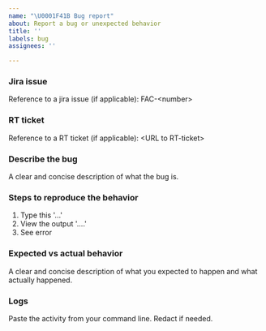 ```yaml
---
name: "\U0001F41B Bug report"
about: Report a bug or unexpected behavior
title: ''
labels: bug
assignees: ''

---
```

### Jira issue

Reference to a jira issue (if applicable): FAC-\<number\>

### RT ticket

Reference to a RT ticket (if applicable): \<URL to RT-ticket\>

### Describe the bug

A clear and concise description of what the bug is. 

### Steps to reproduce the behavior

1. Type this '...'
2. View the output '....'
3. See error

### Expected vs actual behavior

A clear and concise description of what you expected to happen and what actually happened.

### Logs

Paste the activity from your command line. Redact if needed.
